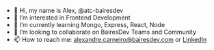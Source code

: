 - 👋 Hi, my name is Alex, @atc-bairesdev
- 👀 I’m interested in Frontend Development
- 🌱 I’m currently learning Mongo, Express, React, Node
- 💞️ I’m looking to collaborate on BairesDev Teams and Community
- 📫 How to reach me: alexandre.carneiro@bairesdev.com or <a target="_blank" href="https://www.linkedin.com/company/bairesdev">LinkedIn</a>

<!---
atc-bairesdev/atc-bairesdev is a ✨ special ✨ repository because its `README.md` (this file) appears on your GitHub profile.
You can click the Preview link to take a look at your changes.
--->
